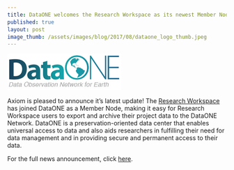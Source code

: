 ```yaml
---
title: DataONE welcomes the Research Workspace as its newest Member Node
published: true
layout: post
image_thumb: /assets/images/blog/2017/08/dataone_logo_thumb.jpeg
---
```


<img src="/assets/images/blog/2017/08/dataone_logo.jpeg" class="img-responsive center"/>

Axiom is pleased to announce it’s latest update! The [Research Workspace](https://researchworkspace.com/intro/) has joined DataONE as a Member Node, making it easy for Research Workspace users to export and archive their project data to the DataONE Network. DataONE is a preservation-oriented data center that enables universal access to data and also aids researchers in fulfilling their need for data management and in providing secure and permanent access to their data.

For the full news announcement, click [here](https://www.dataone.org/news/dataone-welcomes-research-workspace-its-newest-member-node).


